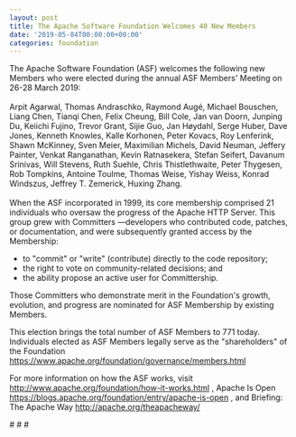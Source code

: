 ```yaml
---
layout: post
title: The Apache Software Foundation Welcomes 40 New Members
date: '2019-05-04T00:00:00+00:00'
categories: foundation
---
```

<div>The Apache Software Foundation (ASF) welcomes the following new Members who were elected during the annual ASF Members' Meeting on 26-28 March 2019:</div> 
  <div><br /></div> 
  <div>Arpit Agarwal, Thomas Andraschko, Raymond Augé, Michael Bouschen, Liang Chen, Tianqi Chen, Felix Cheung, Bill Cole, Jan van Doorn, Junping Du, Keiichi Fujino, Trevor Grant, Sijie Guo, Jan Høydahl, Serge Huber, Dave Jones, Kenneth Knowles, Kalle Korhonen, Peter Kovacs, Roy Lenferink, Shawn McKinney, Sven Meier, Maximilian Michels, David Neuman, Jeffery Painter, Venkat Ranganathan, Kevin Ratnasekera, Stefan Seifert, Davanum Srinivas, Will Stevens, Ruth Suehle, Chris Thistlethwaite, Peter Thygesen, Rob Tompkins, Antoine Toulme, Thomas Weise, Yishay Weiss, Konrad Windszus, Jeffrey T. Zemerick, Huxing Zhang.</div> 
  <div><br /></div> 
  <div>When the ASF incorporated in 1999, its core membership comprised 21 individuals who oversaw the progress of the Apache HTTP Server. This group grew with Committers —developers who contributed code, patches, or documentation, and were subsequently granted access by the Membership:</div> 
  <div> 
    <p> </p> 
    <ul> 
      <li>to &quot;commit&quot; or &quot;write&quot; (contribute) directly to the code repository;</li> 
      <li>the right to vote on community-related decisions; and</li> 
      <li>the ability propose an active user for Committership.</li> 
    </ul> 
  </div> 
  <p>Those Committers who demonstrate merit in the Foundation's growth, evolution, and progress are nominated for ASF Membership by existing Members.</p> 
  <div>This election brings the total number of ASF Members to 771 today. Individuals elected as ASF Members legally serve as the &quot;shareholders&quot; of the Foundation <a href="https://www.apache.org/foundation/governance/members.html">https://www.apache.org/foundation/governance/members.html</a></div> 
  <p>For more information on how the ASF works, visit <a href="http://www.apache.org/foundation/how-it-works.html">http://www.apache.org/foundation/how-it-works.html</a> ,&nbsp;Apache Is Open <a href="https://blogs.apache.org/foundation/entry/apache-is-open">https://blogs.apache.org/foundation/entry/apache-is-open</a> , and&nbsp;Briefing: The Apache Way&nbsp;<a href="http://apache.org/theapacheway/">http://apache.org/theapacheway/</a></p> 
  <div># # #</div>
